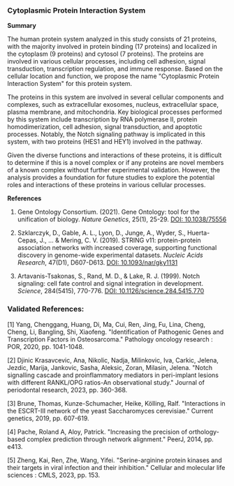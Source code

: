 ### Cytoplasmic Protein Interaction System

**Summary**

The human protein system analyzed in this study consists of 21 proteins, with the majority involved in protein binding (17 proteins) and localized in the cytoplasm (9 proteins) and cytosol (7 proteins). The proteins are involved in various cellular processes, including cell adhesion, signal transduction, transcription regulation, and immune response. Based on the cellular location and function, we propose the name "Cytoplasmic Protein Interaction System" for this protein system.

The proteins in this system are involved in several cellular components and complexes, such as extracellular exosomes, nucleus, extracellular space, plasma membrane, and mitochondria. Key biological processes performed by this system include transcription by RNA polymerase II, protein homodimerization, cell adhesion, signal transduction, and apoptotic processes. Notably, the Notch signaling pathway is implicated in this system, with two proteins (HES1 and HEY1) involved in the pathway.

Given the diverse functions and interactions of these proteins, it is difficult to determine if this is a novel complex or if any proteins are novel members of a known complex without further experimental validation. However, the analysis provides a foundation for future studies to explore the potential roles and interactions of these proteins in various cellular processes.

**References**

1. Gene Ontology Consortium. (2021). Gene Ontology: tool for the unification of biology. *Nature Genetics*, 25(1), 25-29. [DOI: 10.1038/75556](https://doi.org/10.1038/75556)

2. Szklarczyk, D., Gable, A. L., Lyon, D., Junge, A., Wyder, S., Huerta-Cepas, J., ... & Mering, C. V. (2019). STRING v11: protein-protein association networks with increased coverage, supporting functional discovery in genome-wide experimental datasets. *Nucleic Acids Research*, 47(D1), D607-D613. [DOI: 10.1093/nar/gky1131](https://doi.org/10.1093/nar/gky1131)

3. Artavanis-Tsakonas, S., Rand, M. D., & Lake, R. J. (1999). Notch signaling: cell fate control and signal integration in development. *Science*, 284(5415), 770-776. [DOI: 10.1126/science.284.5415.770](https://doi.org/10.1126/science.284.5415.770)

### Validated References: 

[1] Yang, Chenggang, Huang, Di, Ma, Cui, Ren, Jing, Fu, Lina, Cheng, Cheng, Li, Bangling, Shi, Xiaofeng. "Identification of Pathogenic Genes and Transcription Factors in Osteosarcoma." Pathology oncology research : POR, 2020, pp. 1041-1048.

[2] Djinic Krasavcevic, Ana, Nikolic, Nadja, Milinkovic, Iva, Carkic, Jelena, Jezdic, Marija, Jankovic, Sasha, Aleksic, Zoran, Milasin, Jelena. "Notch signalling cascade and proinflammatory mediators in peri-implant lesions with different RANKL/OPG ratios-An observational study." Journal of periodontal research, 2023, pp. 360-368.

[3] Brune, Thomas, Kunze-Schumacher, Heike, Kölling, Ralf. "Interactions in the ESCRT-III network of the yeast Saccharomyces cerevisiae." Current genetics, 2019, pp. 607-619.

[4] Pache, Roland A, Aloy, Patrick. "Increasing the precision of orthology-based complex prediction through network alignment." PeerJ, 2014, pp. e413.

[5] Zheng, Kai, Ren, Zhe, Wang, Yifei. "Serine-arginine protein kinases and their targets in viral infection and their inhibition." Cellular and molecular life sciences : CMLS, 2023, pp. 153.

